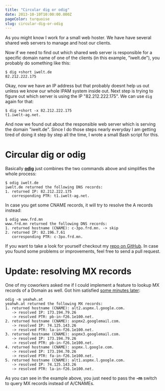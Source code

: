 ```yaml
---
title: "Circular dig or odig"
date: 2013-10-10T10:00:00.000Z
pageColor: turquoise
slug: circular-dig-or-odig
---
```


As you might know I work for a small web hoster. We have have several shared web servers to manage and host our clients. 

Now if we need to find out which shared web server is responsible for a specific domain name of one of the clients (in this example, "iwelt.de"), you probably do something like this:

    $ dig +short iwelt.de
    82.212.222.175

Okay, now we have an IP address but that probably doesnt help us out unless we know our whole IPAM system inside out. Next step is trying to figure out which server is using the IP "82.212.222.175". We can use `dig` again for that:

    $ dig +short -x 82.212.222.175
    t1.iwelt-ag.net.

And now we found out about the responsible web server which is serving the domain "iwelt.de". Since I do those steps nearly everyday I am getting tired of doing it step by step all the time, I wrote a small Bash script for this.

# Circular dig or odig 

Basically __[odig](https://github.com/w/circular-dig)__ just combines the two commands above and simplifies the whole process:

    $ odig iwelt.de
    iwelt.de returned the following DNS records:
    1. returned IP: 82.212.222.175
       corresponding PTR: t1.iwelt-ag.net.
   
In case you get some CNAME records, it will try to resolve the A records instead:

    $ odig www.frd.mn
    www.frd.mn returned the following DNS records:
    1. returned hostname (CNAME): c-3po.frd.mn. -> skip
    2. returned IP: 82.196.7.61
       corresponding PTR: c-3po.frd.mn.
       
If you want to take a look for yourself checkout my [repo on GitHub](https://github.com/frdmn/circular-dig). In case you found some problems or improvements, feel free to send a pull request.

# Update: resolving MX records

One of my coworkers asked me if I could implement a feature to lookup MX records of a Domain as well. Got him satisfied [some minutes later](https://github.com/frdmn/circular-dig/commit/af3587dc3ec29145883594a856e733a0fa921441):

    odig -m yeahwh.at
    yeahwh.at returned the following MX records:
    1. returned hostname (CNAME): alt2.aspmx.l.google.com.
       -> resolved IP: 173.194.79.26
       -> resolved PTR: pb-in-f26.1e100.net.
    2. returned hostname (CNAME): aspmx2.googlemail.com.
       -> resolved IP: 74.125.143.26
       -> resolved PTR: la-in-f26.1e100.net.
    3. returned hostname (CNAME): aspmx3.googlemail.com.
       -> resolved IP: 173.194.79.26
       -> resolved PTR: pb-in-f26.1e100.net.
    4. returned hostname (CNAME): aspmx.l.google.com.
       -> resolved IP: 173.194.70.26
       -> resolved PTR: fa-in-f26.1e100.net.
    5. returned hostname (CNAME): alt1.aspmx.l.google.com.
       -> resolved IP: 74.125.143.26
       -> resolved PTR: la-in-f26.1e100.net.
       
As you can see in the example above, you just need to pass the __-m__ switch to query MX records instead of A/CNAMEs. 

